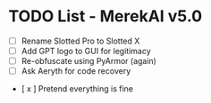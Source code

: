 # TODO List - MerekAI v5.0

- [ ] Rename Slotted Pro to Slotted X
- [ ] Add GPT logo to GUI for legitimacy
- [ ] Re-obfuscate using PyArmor (again)
- [ ] Ask Aeryth for code recovery
- [ x ] Pretend everything is fine
